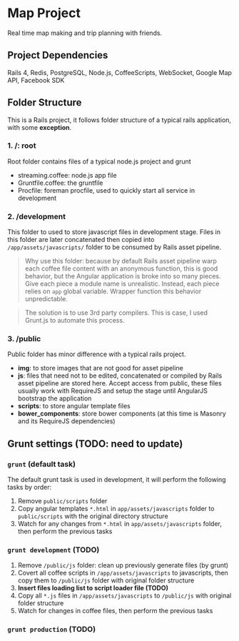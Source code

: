 # Map Project

Real time map making and trip planning with friends.

## Project Dependencies

Rails 4, Redis, PostgreSQL, Node.js, CoffeeScripts, WebSocket, Google Map API, Facebook SDK

## Folder Structure

This is a Rails project, it follows folder structure of a typical rails application, with some __exception__.

### 1. /: root

Root folder contains files of a typical node.js project and grunt

* streaming.coffee: node.js app file
* Gruntfile.coffee: the gruntfile
* Procfile: foreman procfile, used to quickly start all service in development

### 2. /development

This folder to used to store javascript files in development stage. Files in this folder are later concatenated then copied into `/app/assets/javascripts/` folder to be consumed by Rails asset pipeline.

> Why use this folder: because by default Rails asset pipeline warp each coffee file content with an anonymous function, this is good behavior, but the Angular application is broke into so many pieces. Give each piece a module name is unrealistic. Instead, each piece relies on `app` global variable. Wrapper function this behavior unpredictable.

> The solution is to use 3rd party compilers. This is case, I used Grunt.js to automate this process.


### 3. /public

Public folder has minor difference with a typical rails project.

* __img__: to store images that are not good for asset pipeline
* __js__: files that need not to be edited, concatenated or compiled by Rails asset pipeline are stored here. Accept access from public, these files usually work with RequireJS and setup the stage until AngularJS bootstrap the application
* __scripts__: to store angular template files
* __bower_components__: store bower components (at this time is Masonry and its RequireJS dependencies)

## Grunt settings (TODO: need to update)

### `grunt` (default task)

The default grunt task is used in development, it will perform the following tasks by order:

1. Remove `public/scripts` folder
2. Copy angular templates `*.html` in `app/assets/javascripts` folder to `public/scripts` with the original directory structure
3. Watch for any changes from `*.html` in `app/assets/javascripts` folder, then perform the previous tasks


### `grunt development` (TODO)

1. Remove `/public/js` folder: clean up previously generate files (by grunt)
2. Covert all coffee scripts in `/app/assets/javascripts` to javascripts, then copy them to `/public/js` folder with original folder structure
3. __Insert files loading list to script loader file (TODO)__
4. Copy all `*.js` files in `/app/assets/javascripts` to `/public/js` with original folder structure
5. Watch for changes in coffee files, then perform the previous tasks

### `grunt production` (TODO)